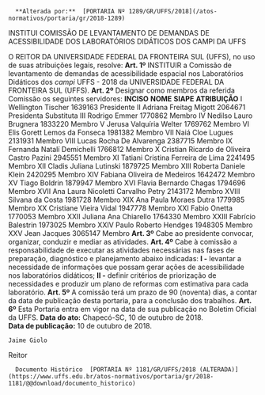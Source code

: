       **Alterada por:**  [PORTARIA Nº 1289/GR/UFFS/2018](/atos-normativos/portaria/gr/2018-1289) 

   INSTITUI COMISSÃO DE LEVANTAMENTO DE DEMANDAS DE ACESSIBILIDADE DOS LABORATÓRIOS DIDÁTICOS DOS CAMPI DA UFFS  

 O REITOR DA UNIVERSIDADE FEDERAL DA FRONTEIRA SUL (UFFS), no uso de suas atribuições legais, resolve:   **Art. 1º** INSTITUIR a Comissão de levantamento de demandas de acessibilidade espacial nos Laboratórios Didáticos dos *campi* UFFS - 2018 da UNIVERSIDADE FEDERAL DA FRONTEIRA SUL (UFFS).   **Art. 2º** Designar como membros da referida Comissão os seguintes servidores:     **INCISO**    **NOME**    **SIAPE**    **ATRIBUIÇÃO**      I   Wellington Tischer   1639163   Presidente     II   Adriana Freitag Migott   2064671   Presidenta Substituta     III   Rodrigo Emmer   1770862   Membro     IV   Nedilso Lauro Brugnera   1833220   Membro     V   Jerusa Valquíria Welter   1769762   Membro     VI   Elis Gorett Lemos da Fonseca   1981382   Membro     VII   Naiá Cloe Lugues   2131931   Membro     VIII   Lucas Rocha De Alvarenga   2387715   Membro     IX    Fernanda Natalí Demichelli   1766812   Membro     X   Cristian Ricardo de Oliveira Castro Pazini   2945551   Membro     XI   Tatiani Cristina Ferreira de Lima   2241495   Membro     XII   Cladis Juliana Lutinski   1879725   Membro     XIII   Roberta Daniele Klein   2420295   Membro     XIV   Fabiana Oliveira de Medeiros   1642472   Membro     XV   Tiago Boldrin   1879947   Membro     XVI   Flavia Bernardo Chagas   1794696   Membro     XVII   Ana Laura Nicoletti Carvalho Petry   2143172   Membro     XVIII   Silvana da Costa   1981728   Membro     XIX   Ana Paula Moraes Dutra   1779985   Membro     XX   Cristiane Vieira Vidal   1947778   Membro     XXI   Fabio Onetta   1770053   Membro     XXII   Juliana Ana Chiarello   1764330   Membro     XXIII   Fabrício Balestrin   1973025   Membro     XXIV   Paulo Roberto Hendges   1948305   Membro     XXV   Jean Jacques   3065147   Membro       **Art. 3º** Cabe ao presidente convocar, organizar, conduzir e mediar as atividades.   **Art. 4º** Cabe à comissão a responsabilidade de executar as atividades necessárias nas fases de preparação, diagnóstico e planejamento abaixo indicadas: **I -** levantar a necessidade de informações que possam gerar ações de acessibilidade nos laboratórios didáticos; **II -** definir critérios de priorização de necessidades e produzir um plano de reformas com estimativa para cada laboratório.   **Art. 5º** A comissão terá um prazo de 90 (noventa) dias, a contar da data de publicação desta portaria, para a conclusão dos trabalhos.   **Art. 6º** Esta Portaria entra em vigor na data de sua publicação no Boletim Oficial da UFFS.      **Data do ato:** Chapecó-SC, 10 de outubro de 2018.   
 **Data de publicação:**  10 de outubro de 2018. 

    Jaime Giolo   
 Reitor 

      Documento Histórico  [PORTARIA Nº 1181/GR/UFFS/2018 (ALTERADA)](https://www.uffs.edu.br/atos-normativos/portaria/gr/2018-1181/@@download/documento_historico)     
      
